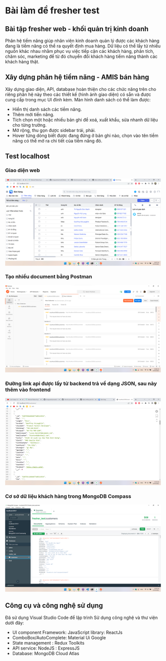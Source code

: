 # Bài làm đề fresher test
## Bài tập fresher web - khối quản trị kinh doanh

Phân hệ tiềm năng giúp nhân viên kinh doanh quản lý được các khách hàng đang là tiềm
năng có thể ra quyết định mua hàng. Dữ liệu có thể lấy từ nhiều nguồn khác nhau nhằm
phục vụ việc tiếp cận các khách hàng, phân tích, chăm sóc, marketing để từ đó chuyển đổi
khách hàng tiềm năng thành các khách hàng thật.

## Xây dựng phân hệ tiềm năng - AMIS bán hàng

Xây dựng giao diện, API, database hoàn thiện cho các chức năng trên cho riêng phân hệ
này theo các thiết kế (hình ảnh giao diện) có sẵn và được cung cấp trong mục UI đính kèm.
Màn hình danh sách có thể làm được:
- Hiển thị danh sách các tiềm năng.
- Thêm mới tiền năng.
- Tích chọn một hoặc nhiều bản ghi để xoá, xuất khẩu, sửa nhanh dữ liệu cho từng trường.
- Mở rộng, thu gọn được sidebar trái, phải.
- Hover từng dòng biết được đang đứng ở bản ghi nào, chọn vào tên tiềm năng có thể mở ra
chi tiết của tiềm năng đó.

## Test localhost
### Giao diện web
![giao diện demo](./screenshots/1.png)
### Tạo nhiều document bằng Postman
![giao diện postman](./screenshots/2.png)
### Đường link api được lấy từ backend trả về dạng JSON, sau này thêm vào frontend
![giao diện link backend](./screenshots/3.png)
### Cơ sở dữ liệu khách hàng trong MongoDB Compass
![cơ sở dữ liệu](./screenshots/4.png)


## Công cụ và công nghệ sử dụng

Đã sử dụng Visual Studio Code để lập trình
Sử dụng công nghệ và thư viện dưới đây:

- UI component Framework: JavaScript library: ReactJs
- ComboBox/AutoComplete: Material Ui Google
- State management : Redux Toolkits
- API service: NodeJS : ExpressJS
- Database: MongoDB Cloud Atlas


